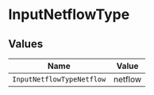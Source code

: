# InputNetflowType


## Values

| Name                      | Value                     |
| ------------------------- | ------------------------- |
| `InputNetflowTypeNetflow` | netflow                   |